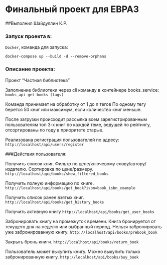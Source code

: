 # Финальный проект для ЕВРАЗ
##Выполнил Шайдуллин К.Р.

### Запуск проекта в:
`Docker`, команда для запуска:
   
`docker-compose up --build -d --remove-orphans`

### Описание проекта:
Проект “Частная библиотека” 

Заполнение библиотеки через cli команду в контейнере books_service:
    `books_api get-books (tags)`

Команда принимает на обработку от 1 до n тегов 
По одному тегу берется 50 книг или максимум, если количество книг меньше.

После загрузки происходит рассылка всем зарегистрированным пользователям топ 3-х книг по каждой теме,
ведущей по рейтингу, отсортированы по году в приоритете старые.

    
Реализована регистрация пользователей по адресу:
    `http://localhost/api/users/register`

###Действия пользователя:

Получить список книг. Фильтр по цене/ключевому слову/автору/издателю. Сортировка по цене/размеру.
    `http://localhost/api/books/show_filtered_books`

Получить полную информацию по книге.
`http://localhost/api/books/get_book?isbn=book_isbn_example`

Получить список ранее взятых книг. 
`http://localhost/api/books/get_history_books`

Получить активную книгу
`http://localhost/api/books/get_user_books`

Забронировать книгу на промежуток времени. Книга бронируется от текущего дня на неделю или выбранный период. Нельзя забронировать уже забронированную книгу.
`http://localhost/api/books/prebook_book`

Закрыть бронь книги.
`http://localhost/api/books/return_book`

Пользователь может выкупить книгу. Можно выкупить только забронированную книгу.
`http://localhost/api/books/buy_book`
  